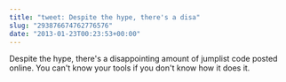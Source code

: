 ```yaml
---
title: "tweet: Despite the hype, there's a disa"
slug: "293876674762776576"
date: "2013-01-23T00:23:53+00:00"
---
```

Despite the hype, there's a disappointing amount of jumplist code posted online. You can't know your tools if you don't know how it does it.